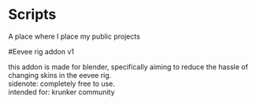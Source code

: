 # Scripts
A place where I place my public projects



#Eevee rig addon v1

this addon is made for blender, specifically aiming to reduce the hassle of changing skins in the eevee rig.
<br />
sidenote: completely free to use.
<br />
intended for: krunker community


